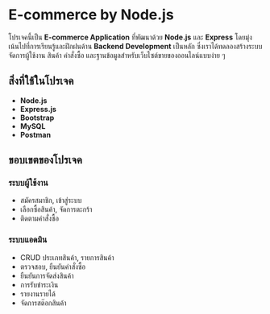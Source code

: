 # E-commerce by Node.js

โปรเจคนี้เป็น **E-commerce Application** ที่พัฒนาด้วย **Node.js** และ **Express** โดยมุ่งเน้นไปที่การเรียนรู้และฝึกฝนด้าน **Backend Development** เป็นหลัก ซึ่งเราได้ทดลองสร้างระบบจัดการผู้ใช้งาน สินค้า คำสั่งซื้อ และฐานข้อมูลสำหรับเว็บไซต์ขายของออนไลน์แบบง่าย ๆ


## สิ่งที่ใช้ในโปรเจค

- **Node.js** 
- **Express.js** 
- **Bootstrap** 
- **MySQL** 
- **Postman**

## ขอบเขตของโปรเจค

### ระบบผู้ใช้งาน
- สมัครสมาชิก, เข้าสู่ระบบ  
- เลือกซื้อสินค้า, จัดการตะกร้า  
- ติดตามคำสั่งซื้อ  

### ระบบแอดมิน
- CRUD ประเภทสินค้า, รายการสินค้า  
- ตรวจสอบ, ยืนยันคำสั่งซื้อ  
- ยืนยันการจัดส่งสินค้า  
- การรับชำระเงิน  
- รายงานรายได้  
- จัดการสต๊อกสินค้า  


